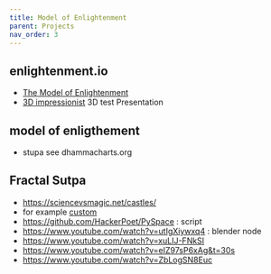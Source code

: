 ```yaml
---
title: Model of Enlightenment
parent: Projects
nav_order: 3
---
```


## enlightenment.io
- [The Model of Enlightenment](https://docs.google.com/document/u/1/d/1-id2vcxF04vzoCO1e0RcS0pihL4FuLxywz0pWGSAUA8/edit)
- [3D impressionist](http://fractal11.c1.biz/#/pr%C3%A9sentation) 3D test Presentation

## model of enligthement

- stupa see dhammacharts.org

## Fractal Sutpa

- <https://sciencevsmagic.net/castles/>
- for example [custom](https://sciencevsmagic.net/castles/#7u7uqqqqLS0t3CIICIMCINCIJCMICMMCMNCMJCQICQMCQNCQJAQICQECQAAQJEELEECEEKEETCETAETCEXCEWCESEESAESCUMAUICUICUACUJAUJCUECUNCYJCYMCYNCYICcICcJCcACcMCcNAcJCcEAcI)
- <https://github.com/HackerPoet/PySpace> : script
- <https://www.youtube.com/watch?v=utIgXiywxq4> : blender node
- <https://www.youtube.com/watch?v=xuLIJ-FNkSI>
- <https://www.youtube.com/watch?v=eIZ97sP6xAg&t=30s>
- <https://www.youtube.com/watch?v=ZbLogSN8Euc>



